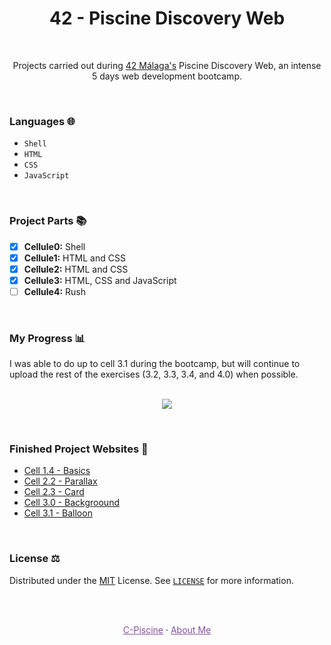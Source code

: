 <h1 align="center"> 42 - Piscine Discovery Web </h1>
<br>
  <p align="center">
    Projects carried out during <a href="https://www.42malaga.com/">42 Málaga's</a> Piscine Discovery Web, an intense 5 days web development bootcamp.
  </p>
<br>

### Languages 🌐

* `Shell`
* `HTML`
* `CSS`
* `JavaScript`

<br>

### Project Parts 📚

* [x] **Cellule0:** Shell
* [x] **Cellule1:** HTML and CSS
* [x] **Cellule2:** HTML and CSS
* [x] **Cellule3:** HTML, CSS and JavaScript
* [ ] **Cellule4:** Rush

<br>

### My Progress 📊

I was able to do up to cell 3.1 during the bootcamp, but will continue to upload the rest of the exercises (3.2, 3.3, 3.4, and 4.0) when possible.
<br>
<br>
<p align="center" > 
 <img src="https://badge42.vercel.app/api/v2/cl992ljv300930hl9g92ls5xq/stats?cursusId=3&coalitionId=piscine" >
 </p>
 <br>

### Finished Project Websites 🔗

* [Cell 1.4 - Basics](https://iggynp.github.io/42-Piscine-Discovery/cell1/ex04/basics.html)
* [Cell 2.2 - Parallax](https://iggynp.github.io/42-Piscine-Discovery/cell2/ex02/parallax.html)
* [Cell 2.3 - Card](https://iggynp.github.io/42-Piscine-Discovery/cell2/ex03/card.html)
* [Cell 3.0 - Backgroound](https://iggynp.github.io/42-Piscine-Discovery/cell3/ex00/backgroound.html)
* [Cell 3.1 - Balloon](https://iggynp.github.io/42-Piscine-Discovery/cell3/ex01/balloon.html)
<br>

### License ⚖️

Distributed under the [MIT](https://choosealicense.com/licenses/mit/) License. See [`LICENSE`](/LICENSE) for more information.

<br>
<br>
  <p align="center">
     <a style="color:#874EA0" href="https://github.com/IggyNP/42-Piscine-C">C-Piscine</a>
    ·
    <a style="color:#874EA0" href="https://github.com/IggyNP/IggyNP/blob/main/README.md">About Me</a>
  </p>


